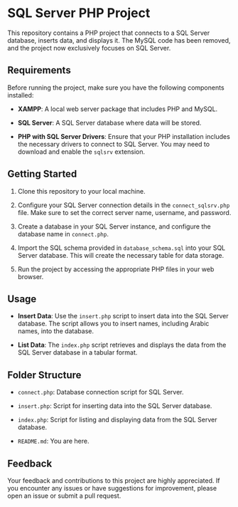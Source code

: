 # SQL Server PHP Project

This repository contains a PHP project that connects to a SQL Server database, inserts data, and displays it. The MySQL code has been removed, and the project now exclusively focuses on SQL Server.

## Requirements

Before running the project, make sure you have the following components installed:

- **XAMPP**: A local web server package that includes PHP and MySQL.

- **SQL Server**: A SQL Server database where data will be stored.

- **PHP with SQL Server Drivers**: Ensure that your PHP installation includes the necessary drivers to connect to SQL Server. You may need to download and enable the `sqlsrv` extension.

## Getting Started

1. Clone this repository to your local machine.

2. Configure your SQL Server connection details in the `connect_sqlsrv.php` file. Make sure to set the correct server name, username, and password.

3. Create a database in your SQL Server instance, and configure the database name in `connect.php`.

4. Import the SQL schema provided in `database_schema.sql` into your SQL Server database. This will create the necessary table for data storage.

5. Run the project by accessing the appropriate PHP files in your web browser.

## Usage

- **Insert Data**: Use the `insert.php` script to insert data into the SQL Server database. The script allows you to insert names, including Arabic names, into the database.

- **List Data**: The `index.php` script retrieves and displays the data from the SQL Server database in a tabular format.

## Folder Structure

- `connect.php`: Database connection script for SQL Server.

- `insert.php`: Script for inserting data into the SQL Server database.

- `index.php`: Script for listing and displaying data from the SQL Server database.

- `README.md`: You are here.

## Feedback

Your feedback and contributions to this project are highly appreciated. If you encounter any issues or have suggestions for improvement, please open an issue or submit a pull request.


